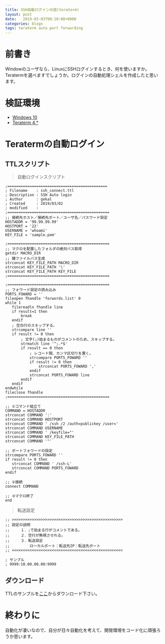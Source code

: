 ```yaml
---
title: SSH自動ログインの話(teraterm)
layout: post
date:   2019-03-03T00:10:00+0900
categories: blogs
tags: teraterm auto port forwarding
---
```


# 前書き

Windowのユーザなら、LinuxにSSHログインするとき、何を使いますか。Teratermを選べますでしょうか。ログインの自動処理シェルを作成したと思います。

# 検証環境

- [Windows 10](https://www.microsoft.com/ja-jp/store/b/windows)
- [Teraterm 4.*](https://ja.osdn.net/projects/ttssh2/)

# Teratermの自動ログイン

## TTLスクリプト

> 自動ログインスクリプト

```ttl:ssh_connect.ttl
;============================================= 
; Filename    : ssh_connect.ttl
; Description : SSH Auto login
; Author      : gekal
; Created     : 2019/03/02
; modified    : 
;============================================== 
;; 接続先ホスト／接続先ポート／ユーザ名／パスワード設定 
HOSTADDR = '99.99.99.99' 
HOSTPORT = '22' 
USERNAME = 'whoami'
KEY_FILE = 'sample.pem'

;============================================== 
;; マクロを配置したフォルダの絶対パス取得
getdir MACRO_DIR
;; 鍵ファイルパス生成
strconcat KEY_FILE_PATH MACRO_DIR
strconcat KEY_FILE_PATH '\'
strconcat KEY_FILE_PATH KEY_FILE
;============================================== 

;============================================== 
;; フォワード設定の読み込み
PORTS_FOWARD = ''
fileopen fhandle 'forwords.list' 0
while 1
   filereadln fhandle line
   if result=1 then 
       break
   endif
   ; 空白行のスキップする。
   strcompare line ''
   if result != 0 then
       ; 文字(;)始まるものがコメントのため、スキップする。
       strmatch line '^;.*$'
       if result == 0 then
           ; レコード間、カンマ区切りを置く。
           strcompare PORTS_FOWARD ''
           if result != 0 then 
               strconcat PORTS_FOWARD ','
           endif
           strconcat PORTS_FOWARD line
       endif
   endif
endwhile
fileclose fhandle
;============================================== 

;; ①コマンド組立て 
COMMAND = HOSTADDR 
strconcat COMMAND ':' 
strconcat COMMAND HOSTPORT 
strconcat COMMAND ' /ssh /2 /auth=publickey /user=' 
strconcat COMMAND USERNAME
strconcat COMMAND ' /keyfile="' 
strconcat COMMAND KEY_FILE_PATH
strconcat COMMAND '"'

;; ポートフォワードの設定
strcompare PORTS_FOWARD ''
if result != 0 then 
   strconcat COMMAND ' /ssh-L'
   strconcat COMMAND PORTS_FOWARD
endif

;; ②接続 
connect COMMAND
 
;; ③マクロ終了 
end
```

> 転送設定

```teraterm:forwords.list
;; >>>>>>>>>>>>>>>>>>>>>>>>>>>>>>>>>>>>>>>>>>>>>>>>>>
;; 設定の説明
;;     １．;で始まる行がコメントである。
;;     ２．空行が無視させれる。
;;     ３．転送設定
;;         ローカルポート：転送先IP：転送先ポート
;; <<<<<<<<<<<<<<<<<<<<<<<<<<<<<<<<<<<<<<<<<<<<<<<<<<

; サンプル
; 9999:10.00.00.00:9999
```

## ダウンロード

TTLのサンプルを[ここ](/assets/archives/ttl_sample.zip)からダウンロード下さい。

# 終わりに

自動化が凄いなので、自分が日々自動化を考えて、開発環境をコード化に頑張ろうか思います。
